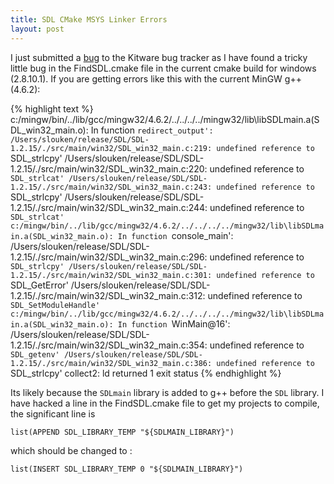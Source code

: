 ```yaml
---
title: SDL CMake MSYS Linker Errors
layout: post
---
```


I just submitted a [bug](http://public.kitware.com/Bug/view.php?id=13769) to the Kitware bug tracker as I have found a tricky little bug in the FindSDL.cmake file in the current cmake build for windows (2.8.10.1). If you are getting errors like this with the current MinGW g++ (4.6.2):

{% highlight text %}
	c:/mingw/bin/../lib/gcc/mingw32/4.6.2/../../../../mingw32/lib\libSDLmain.a(SDL_win32_main.o): In function `redirect_output':
	/Users/slouken/release/SDL/SDL-1.2.15/./src/main/win32/SDL_win32_main.c:219: undefined reference to `SDL_strlcpy'
	/Users/slouken/release/SDL/SDL-1.2.15/./src/main/win32/SDL_win32_main.c:220: undefined reference to `SDL_strlcat'
	/Users/slouken/release/SDL/SDL-1.2.15/./src/main/win32/SDL_win32_main.c:243: undefined reference to `SDL_strlcpy'
	/Users/slouken/release/SDL/SDL-1.2.15/./src/main/win32/SDL_win32_main.c:244: undefined reference to `SDL_strlcat'
	c:/mingw/bin/../lib/gcc/mingw32/4.6.2/../../../../mingw32/lib\libSDLmain.a(SDL_win32_main.o): In function `console_main':
	/Users/slouken/release/SDL/SDL-1.2.15/./src/main/win32/SDL_win32_main.c:296: undefined reference to `SDL_strlcpy'
	/Users/slouken/release/SDL/SDL-1.2.15/./src/main/win32/SDL_win32_main.c:301: undefined reference to `SDL_GetError'
	/Users/slouken/release/SDL/SDL-1.2.15/./src/main/win32/SDL_win32_main.c:312: undefined reference to `SDL_SetModuleHandle'
	c:/mingw/bin/../lib/gcc/mingw32/4.6.2/../../../../mingw32/lib\libSDLmain.a(SDL_win32_main.o): In function `WinMain@16':
	/Users/slouken/release/SDL/SDL-1.2.15/./src/main/win32/SDL_win32_main.c:354: undefined reference to `SDL_getenv'
	/Users/slouken/release/SDL/SDL-1.2.15/./src/main/win32/SDL_win32_main.c:386: undefined reference to `SDL_strlcpy'
	collect2: ld returned 1 exit status
{% endhighlight %}

Its likely because the `SDLmain` library is added to g++ before the `SDL` library. I have hacked a line in the FindSDL.cmake file to get my projects to compile, the significant line is

    list(APPEND SDL_LIBRARY_TEMP "${SDLMAIN_LIBRARY}")

which should be changed to :

    list(INSERT SDL_LIBRARY_TEMP 0 "${SDLMAIN_LIBRARY}")
